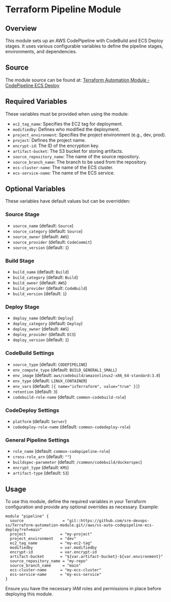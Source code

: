 # Terraform Pipeline Module

## Overview
This module sets up an AWS CodePipeline with CodeBuild and ECS Deploy stages. It uses various configurable variables to define the pipeline stages, environments, and dependencies.

## Source
The module source can be found at:
[Terraform Automation Module - CodePipeline ECS Deploy](https://github.com/sre-devops-ss/Terraform-automation-module/tree/main/aws/ss-auto-codepipeline-ecs-deploy)

## Required Variables
These variables must be provided when using the module:

- `ec2_tag_name`: Specifies the EC2 tag for deployment.
- `modifiedby`: Defines who modified the deployment.
- `project_environment`: Specifies the project environment (e.g., dev, prod).
- `project`: Defines the project name.
- `encrypt-id`: The ID of the encryption key.
- `artifact-bucket`: The S3 bucket for storing artifacts.
- `source_repository_name`: The name of the source repository.
- `source_branch_name`: The branch to be used from the repository.
- `ecs-cluster-name`: The name of the ECS cluster.
- `ecs-service-name`: The name of the ECS service.

## Optional Variables
These variables have default values but can be overridden:

### Source Stage
- `source_name` (default: `Source`)
- `source_category` (default: `Source`)
- `source_owner` (default: `AWS`)
- `source_provider` (default: `CodeCommit`)
- `source_version` (default: `1`)

### Build Stage
- `build_name` (default: `Build`)
- `build_category` (default: `Build`)
- `build_owner` (default: `AWS`)
- `build_provider` (default: `CodeBuild`)
- `build_version` (default: `1`)

### Deploy Stage
- `deploy_name` (default: `Deploy`)
- `deploy_category` (default: `Deploy`)
- `deploy_owner` (default: `AWS`)
- `deploy_provider` (default: `ECS`)
- `deploy_version` (default: `1`)

### CodeBuild Settings
- `source_type` (default: `CODEPIPELINE`)
- `env_compute_type` (default: `BUILD_GENERAL1_SMALL`)
- `env_image` (default: `aws/codebuild/amazonlinux2-x86_64-standard:3.0`)
- `env_type` (default: `LINUX_CONTAINER`)
- `env_vars` (default: `[{ name="isTerraform", value="true" }]`)
- `retention` (default: `3`)
- `codebuild-role-name` (default: `common-codebuild-role`)

### CodeDeploy Settings
- `platform` (default: `Server`)
- `codedeploy-role-name` (default: `common-codedeploy-role`)

### General Pipeline Settings
- `role_name` (default: `common-codepipeline-role`)
- `cross-role_arn` (default: `""`)
- `buildspec-parameter` (default: `/common/codebuild/dockerspec`)
- `encrypt_type` (default: `KMS`)
- `artifact-type` (default: `S3`)

## Usage
To use this module, define the required variables in your Terraform configuration and provide any optional overrides as necessary. Example:

```hcl
module "pipeline" {
  source                 = "git::https://github.com/sre-devops-ss/Terraform-automation-module.git//aws/ss-auto-codepipeline-ecs-deploy?ref=main"
  project               = "my-project"
  project_environment   = "dev"
  ec2_tag_name          = "my-ec2-tag"
  modifiedby            = var.modifiedby
  encrypt-id            = var.encrypt-id
  artifact-bucket       = "${var.artifact-bucket}-${var.environment}"
  source_repository_name = "my-repo"
  source_branch_name     = "main"
  ecs-cluster-name      = "my-ecs-cluster"
  ecs-service-name      = "my-ecs-service"
}
```

Ensure you have the necessary IAM roles and permissions in place before deploying this module.

